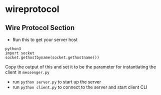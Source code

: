 # wireprotocol

## Wire Protocol Section

- Run this to get your server host
```
python3
import socket
socket.gethostbyname(socket.gethostname())
```
Copy the output of this and set it to be the parameter for instantiating the client in `messenger.py`

- run `python server.py` to start up the server
- run `python client.py` to connect to the server and start client CLI
